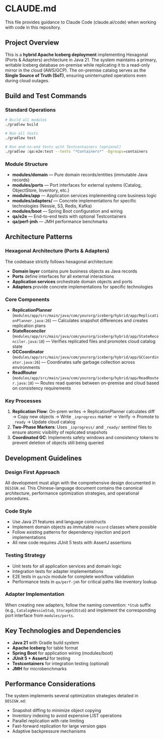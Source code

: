 # CLAUDE.md

This file provides guidance to Claude Code (claude.ai/code) when working with code in this repository.

## Project Overview

This is a **hybrid Apache Iceberg deployment** implementing Hexagonal (Ports & Adapters) architecture in Java 21. The system maintains a primary, writable Iceberg database on-premise while replicating it to a read-only mirror in the cloud (AWS/GCP). The on-premise catalog serves as the **Single Source of Truth (SoT)**, ensuring uninterrupted operations even during cloud outages.

## Build and Test Commands

### Standard Operations
```bash
# Build all modules
./gradlew build

# Run all tests
./gradlew test

# Run end-to-end tests with Testcontainers (optional)
./gradlew :qa:e2e:test --tests "*Containers*" -Dgroups=containers
```

### Module Structure
- **modules/domain** — Pure domain records/entities (immutable Java records)
- **modules/ports** — Port interfaces for external systems (Catalog, ObjectStore, Inventory, etc.)
- **modules/app** — Application services implementing core business logic
- **modules/adapters/** — Concrete implementations for specific technologies (Nessie, S3, Redis, Kafka)
- **modules/boot** — Spring Boot configuration and wiring
- **qa/e2e** — End-to-end tests with optional Testcontainers
- **qa/perf-jmh** — JMH performance benchmarks

## Architecture Patterns

### Hexagonal Architecture (Ports & Adapters)
The codebase strictly follows hexagonal architecture:
- **Domain layer** contains pure business objects as Java records
- **Ports** define interfaces for all external interactions
- **Application services** orchestrate domain objects and ports
- **Adapters** provide concrete implementations for specific technologies

### Core Components
- **ReplicationPlanner** (`modules/app/src/main/java/com/yourorg/iceberg/hybrid/app/ReplicationPlanner.java:26`) — Calculates snapshot differences and creates replication plans
- **StateReconciler** (`modules/app/src/main/java/com/yourorg/iceberg/hybrid/app/StateReconciler.java:18`) — Verifies replicated files and promotes cloud catalog state
- **GCCoordinator** (`modules/app/src/main/java/com/yourorg/iceberg/hybrid/app/GCCoordinator.java:26`) — Coordinates safe garbage collection across environments
- **ReadRouter** (`modules/app/src/main/java/com/yourorg/iceberg/hybrid/app/ReadRouter.java:18`) — Routes read queries between on-premise and cloud based on consistency requirements

### Key Processes
1. **Replication Flow**: On-prem writes → ReplicationPlanner calculates diff → Copy new objects → Write `_inprogress` marker → Verify → Promote to `_ready` → Update cloud catalog
2. **Two-Phase Markers**: Uses `_inprogress/` and `_ready/` sentinel files to ensure atomic visibility of replicated snapshots
3. **Coordinated GC**: Implements safety windows and consistency tokens to prevent deletion of objects still being queried

## Development Guidelines

### Design First Approach
All development must align with the comprehensive design documented in `DESIGN.md`. This Chinese-language document contains the canonical architecture, performance optimization strategies, and operational procedures.

### Code Style
- Use Java 21 features and language constructs
- Implement domain objects as immutable `record` classes where possible
- Follow existing patterns for dependency injection and port implementations
- All new code requires JUnit 5 tests with AssertJ assertions

### Testing Strategy
- Unit tests for all application services and domain logic
- Integration tests for adapter implementations
- E2E tests in `qa/e2e` module for complete workflow validation
- Performance tests in `qa/perf-jmh` for critical paths like inventory lookup

### Adapter Implementation
When creating new adapters, follow the naming convention: `*Stub` suffix (e.g., `CatalogNessieStub`, `StorageS3Stub`) and implement the corresponding port interface from `modules/ports`.

## Key Technologies and Dependencies
- **Java 21** with Gradle build system
- **Apache Iceberg** for table format
- **Spring Boot** for application wiring (modules/boot)
- **JUnit 5 + AssertJ** for testing
- **Testcontainers** for integration testing (optional)
- **JMH** for microbenchmarks

## Performance Considerations
The system implements several optimization strategies detailed in `DESIGN.md`:
- Snapshot diffing to minimize object copying
- Inventory indexing to avoid expensive LIST operations
- Parallel replication with rate limiting
- Fast-forward replication for large version gaps
- Adaptive backpressure mechanisms